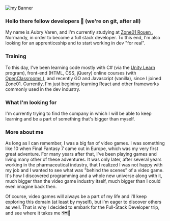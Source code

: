 ![my Banner](https://github.com/0bIivi0n/0bIivi0n/assets/55022186/41b52f66-760b-48cf-9962-4e84c57829f6)


### Hello there fellow developers 👋 (we're on git, after all)
My name is Aubry Varen, and I'm currently studying at <a href="https://zone01normandie.org/">Zone01 Rouen </a>, Normandy, in order to become a full stack developer.
To this end, I'm also looking for an apprenticeship and to start working in dev "for real". 

### Training
To this day, I've been learning code mostly with C# (via the <a href="https://learn.unity.com/">Unity Learn </a> program), front-end (HTML, CSS, jQuery) online courses (with <a href="https://openclassrooms.com/">OpenClassrooms </a>), 
and recently GO and Javascript (vanilla), since I joined Zone01. Currently, I'm just begining learning React and other frameworks 
commonly used in the dev industry. 

### What I'm looking for
I'm currently trying to find the company in which I will be able to keep learning and be a part of something that's bigger than myself.

### More about me
As long as I can remember, I was a big fan of video games. I was something like 10 when Final Fantasy 7 came out in Europe, which was my very first great adventure.
For many years after that, I've been playing games and living many other of these adventures. It was only later, after several years working in the pharmaceutical industry,
that I realized I was not happy with my job and I wanted to see what was "behind the scenes" of a video game. It's how I discovered programming and a whole new universe along with it,
much bigger than the video game industry itself, much bigger than I could even imagine back then. 

Of course, video games will always be a part of my life and i'll keep exploring this domain (at least by myself), but i'm eager to discover others as well.
That is why I decided to embark for the Full-Stack Developer trip, and see where it takes me 🗺️🧭

<!--
**0bIivi0n/0bIivi0n** is a ✨ _special_ ✨ repository because its `README.md` (this file) appears on your GitHub profile.

Here are some ideas to get you started:

- 🔭 I’m currently working on ...
- 🌱 I’m currently learning ...
- 👯 I’m looking to collaborate on ...
- 🤔 I’m looking for help with ...
- 💬 Ask me about ...
- 📫 How to reach me: ...
- 😄 Pronouns: ...
- ⚡ Fun fact: ...
-->

